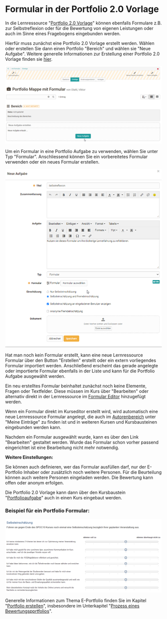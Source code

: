 # Formular in der Portfolio 2.0 Vorlage

In die Lernressource "[Portfolio 2.0
Vorlage](../portfolio/Portfolio_template_Creation.de.md)" können ebenfalls
Formulare z.B. zur Selbstreflexion oder für die Bewertung von eigenen
Leistungen oder auch im Sinne eines Fragebogens eingebunden werden.

Hierfür muss zunächst eine Portfolio 2.0 Vorlage erstellt werden. Wählen oder
erstellen Sie dann einen Portfolio "Bereich" und wählen sie "Neue Aufgabe".
Weitere generelle Informationen zur Erstellung einer Portfolio 2.0 Vorlage
finden sie
[hier](../portfolio/Portfolio_template_Administration_and_editing.de.md).

![](assets/Formular_eportfolio.png)

Um ein Formular in eine Portfolio Aufgabe zu verwenden, wählen Sie unter Typ
"Formular". Anschliessend können Sie ein vorbereitetes Formular verwenden oder
ein neues Formular erstellen.

![](assets/portfolio_Aufgabe1.png)

Hat man noch kein Formular erstellt, kann eine neue Lernressource Formular
über den Button "Erstellen" erstellt oder ein extern vorliegendes Formular
importiert werden. Anschließend erscheint das gerade angelegte oder
importierte Formular ebenfalls in der Liste und kann für die Portfolio Aufgabe
ausgewählt werden.

Ein neu erstelltes Formular beinhaltet zunächst noch keine Elemente, Fragen
oder Textfelder. Diese müssen im Kurs über "Bearbeiten" oder alternativ direkt
in der Lernressource im [Formular Editor](Form_editor_Questionnaire_editor.de.md) hinzugefügt
werden.

Wenn ein Formular direkt im Kurseditor erstellt wird, wird automatisch eine
neue Lernressource Formular angelegt, die auch im [Autorenbereich](../authoring/index.de.md) unter "Meine Einträge" zu finden ist und in weiteren
Kursen und Kursbausteinen eingebunden werden kann.

Nachdem ein Formular ausgewählt wurde, kann es über den Link "Bearbeiten"
gestaltet werden. Wurde das Formular schon vorher passend eingerichtet ist
eine Bearbeitung nicht mehr notwendig.

 **Weitere Einstellungen:**

Sie können auch definieren, wer das Formular ausfüllen darf, nur der
E-Portfolio Inhaber oder zusätzlich noch weitere Personen. Für die Beurteilung
können auch weitere Personen eingeladen werden. Die Bewertung kann offen oder
anonym erfolgen.

Die Portfolio 2.0 Vorlage kann dann über den Kursbaustein
"[Portfolioaufgabe](../portfolio/Creating_Portfolio_Tasks.de.md)" auch in einen Kurs
eingebaut werden.

### Beispiel für ein Portfolio Formular:

![](assets/Portfolio_Formular.png)

  

Generelle Informationen zum Thema E-Portfolio finden Sie im Kapitel
"[Portfolio erstellen](../portfolio/index.de.md)", insbesondere im
Unterkapitel "[Prozess eines Bewertungspprtfolios](../portfolio/Process_of_an_assessment_portfolio.de.md)".

